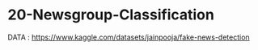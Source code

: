 # 20-Newsgroup-Classification

DATA : https://www.kaggle.com/datasets/jainpooja/fake-news-detection
